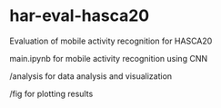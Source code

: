 # har-eval-hasca20

Evaluation of mobile activity recognition for HASCA20

main.ipynb for mobile activity recognition using CNN

/analysis for data analysis and visualization

/fig for plotting results
